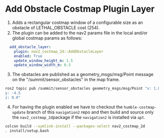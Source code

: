 # Add Obstacle Costmap Plugin Layer
1. Adds a rectangular costmap window of a configurable size as an obstacle of LETHAL_OBSTACLE cost (254).
2. The plugin can be added to the nav2 params file in the local and/or global costmap params as follows:
```yaml
  add_obstacle_layer:
    plugin: nav2_costmap_2d::AddObstacleLayer
    enabled: True
    update_window_height_m: 1.5
    update_window_width_m: 0.5
```
3. The obstacles are published as a geometry_msgs/msg/Point message on the "/summit/sensor_obstacles" in the map frame.
```bash
ros2 topic pub /summit/sensor_obstacles geometry_msgs/msg/Point "x: 1.0
y: -4.5
z: 0.0"
```
4. For having the plugin enabled we have to checkout the `humble-costmap-update` branch of this `navigation2` repo and then build and source only the `nav2_costmap_2d`package if the `navigation2` is installed via `apt`.
```bash
colcon build --symlink-install --packages-select nav2_costmap_2d
. install/setup.bash
```
